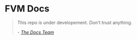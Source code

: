 # FVM Docs

> This repo is under developement. Don't trust anything.
>
> \- [_The Docs Team_](https://github.com/protocol/docs)
